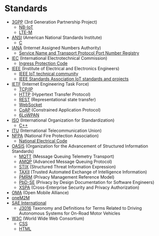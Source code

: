 # Standards

* [3GPP](https://en.wikipedia.org/wiki/3GPP) (3rd Generation Partnership Project)
  * [NB-IoT](https://en.wikipedia.org/wiki/Narrowband_IoT)
  * [LTE-M](https://en.wikipedia.org/wiki/LTE-M)
* [ANSI](https://en.wikipedia.org/wiki/American_National_Standards_Institute) (American National Standards Institute)
  * [C](https://en.wikipedia.org/wiki/C_(programming_language))
* [IANA](https://en.wikipedia.org/wiki/Internet_Assigned_Numbers_Authority) (Internet Assigned Numbers Authority)
  * [Service Name and Transport Protocol Port Number Registry](https://www.iana.org/assignments/service-names-port-numbers/service-names-port-numbers.xhtml)
* [IEC](https://en.wikipedia.org/wiki/International_Electrotechnical_Commission) (International Electrotechnical Commission)
  * [Ingress Protection Code](https://en.wikipedia.org/wiki/IP_Code)
* [IEEE](https://en.wikipedia.org/wiki/Institute_of_Electrical_and_Electronics_Engineers) (Institute of Electrical and Electronics Engineers)
  * [IEEE IoT technical community](https://iot.ieee.org/)
  * [IEEE Standards Association IoT standards and projects](https://standards.ieee.org/initiatives/iot/)
* [IETF](https://en.wikipedia.org/wiki/Internet_Engineering_Task_Force) (Internet Engineering Task Force)
  * [TCP/IP](https://en.wikipedia.org/wiki/Internet_protocol_suite)
  * [HTTP](https://en.wikipedia.org/wiki/Hypertext_Transfer_Protocol) (Hypertext Transfer Protocol)
  * [REST](https://en.wikipedia.org/wiki/Representational_state_transfer) (Representational state transfer)
  * [WebSocket](https://en.wikipedia.org/wiki/WebSocket)
  * [CoAP](https://en.wikipedia.org/wiki/Constrained_Application_Protocol) (Constrained Application Protocol)
  * [6LoWPAN](https://en.wikipedia.org/wiki/6LoWPAN)
* [ISO](https://en.wikipedia.org/wiki/International_Organization_for_Standardization) (International Organization for Standardization)
  * [C++](https://en.wikipedia.org/wiki/C%2B%2B)
* [ITU](https://en.wikipedia.org/wiki/International_Telecommunication_Union) (International Telecommunication Union)
* [NFPA](https://en.wikipedia.org/wiki/National_Fire_Protection_Association) (National Fire Protection Association)
  * [National Electrical Code](https://en.wikipedia.org/wiki/National_Electrical_Code)
* [OASIS](https://en.wikipedia.org/wiki/OASIS_(organization)) (Organization for the Advancement of Structured Information Standards)
  * [MQTT](https://en.wikipedia.org/wiki/MQTT) (Message Queuing Telemetry Transport)
  * [AMQP](https://en.wikipedia.org/wiki/Advanced_Message_Queuing_Protocol) (Advanced Message Queuing Protocol)
  * [STIX](https://oasis-open.github.io/cti-documentation/stix/intro.html) (Structured Threat Information Expression) 
  * [TAXII](https://oasis-open.github.io/cti-documentation/taxii/intro.html) (Trusted Automated Exchange of Intelligence Information)
  * [PMRM](https://www.oasis-open.org/committees/tc_home.php?wg_abbrev=pmrm) (Privacy Management Reference Model)
  * [PbD-SE](https://www.oasis-open.org/committees/tc_home.php?wg_abbrev=pbd-se) (Privacy by Design Documentation for Software Engineers)
  * [XSPA](https://www.oasis-open.org/committees/tc_home.php?wg_abbrev=xspa) (Cross-Enterprise Security and Privacy Authorization)
* [OMA](https://en.wikipedia.org/wiki/Open_Mobile_Alliance) (Open Mobile Alliance)
* [oneM2M](https://en.wikipedia.org/wiki/OneM2M)
* [SAE International](https://en.wikipedia.org/wiki/SAE_International)
  * [J3016](https://www.sae.org/standards/content/j3016_202104) Taxonomy and Definitions for Terms Related to Driving Autonomous Systems for On-Road Motor Vehicles
* [W3C](https://en.wikipedia.org/wiki/World_Wide_Web_Consortium) (World Wide Web Consortium)
  * [CSS](https://en.wikipedia.org/wiki/CSS)
  * [HTML](https://en.wikipedia.org/wiki/HTML)
